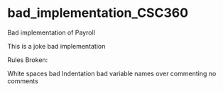 # bad_implementation_CSC360
Bad implementation of Payroll

This is a joke bad implementation

Rules Broken:

White spaces
bad Indentation
bad variable names
over commenting 
no comments
